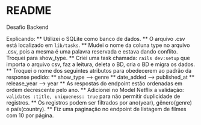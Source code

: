 # README

Desafio Backend

Explicando:
** Utilizei o SQLite como banco de dados.
** O arquivo .csv está localizado em `lib/tasks`.
** Mudei o nome da coluna type no arquivo .csv, pois a mesma é uma palavra reservada e estava dando conflito. Troquei para show_type.
** Criei uma task chamada: `rails dev:setup` que importa o arquivo csv, faz a leitura, deleta o BD, cria o BD e migra os dados.
** Troquei o nome dos seguintes atributos para obedecerem ao padrão da response pedido:
  ** show_type --> genre
  ** date_added --> published_at
  ** release_year --> year
** As respostas do endpoint estão ordenadas em ordem decrescente pelo ano.
** Adicionei no Model Netflix a validação: `validates :title, uniqueness: true` para não permitir duplicidade de registros.
** Os registros podem ser filtrados por ano(year), gênero(genre) e país(country).
** Fiz uma paginação no endpoint de listagem de filmes com 10 por página.
